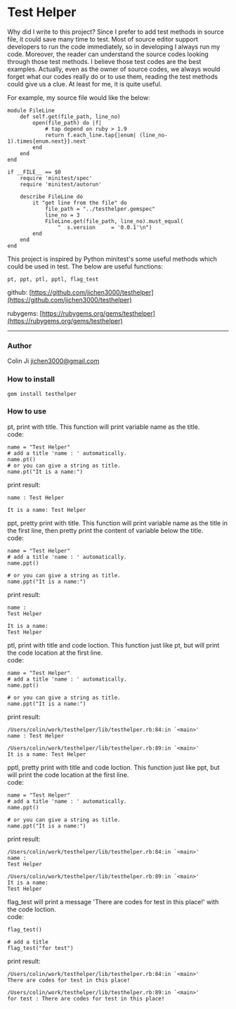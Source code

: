 # Test Helper

Why did I write to this project? Since I prefer to add test methods in source file, it could save many time to test.
Most of source editor support developers to run the code immediately, so in developing I always run my code.
Moreover, the reader can understand the source codes looking through those test methods. I believe those test codes are 
the best examples. Actually, even as the owner of source codes, we always would forget what our codes really do or 
to use them, reading the test methods could give us a clue. At least for me, it is quite useful.

For example, my source file would like the below:

    module FileLine
        def self.get(file_path, line_no)
            open(file_path) do |f|
                # tap depend on ruby > 1.9
                return f.each_line.tap{|enum| (line_no-1).times{enum.next}}.next
            end
        end
    end

    if __FILE__ == $0
        require 'minitest/spec'
        require 'minitest/autorun'

        describe FileLine do
            it "get line from the file" do
                file_path = "../testhelper.gemspec"
                line_no = 3
                FileLine.get(file_path, line_no).must_equal(
                    "  s.version     = '0.0.1'\n")
            end
        end
    end

This project is inspired by Python minitest's some useful methods which could be used in test.
The below are useful functions:

    pt, ppt, ptl, pptl, flag_test

github: [https://github.com/jichen3000/testhelper](https://github.com/jichen3000/testhelper)

rubygems: [https://rubygems.org/gems/testhelper](https://rubygems.org/gems/testhelper)

-----------------------

### Author

Colin Ji <jichen3000@gmail.com>


### How to install

    gem install testhelper

### How to use

pt, print with title. This function will print variable name as the title.
<br>code:
    
    name = "Test Helper"
    # add a title 'name : ' automatically.
    name.pt()                       
    # or you can give a string as title.
    name.pt("It is a name:")

print result:

    name : Test Helper

    It is a name: Test Helper

ppt, pretty print with title. This function will print variable name as the title
in the first line, then pretty print the content of variable below the title.
<br>code:
    
    name = "Test Helper"
    # add a title 'name : ' automatically.
    name.ppt()
    
    # or you can give a string as title.
    name.ppt("It is a name:")

print result:

    name : 
    Test Helper

    It is a name: 
    Test Helper

ptl, print with title and code loction. This function just like pt, but will print
the code location at the first line.
<br>code:
    
    name = "Test Helper"
    # add a title 'name : ' automatically.
    name.ppt()   
                        
    # or you can give a string as title.
    name.ppt("It is a name:")

print result:

    /Users/colin/work/testhelper/lib/testhelper.rb:84:in `<main>'
    name : Test Helper
    
    /Users/colin/work/testhelper/lib/testhelper.rb:89:in `<main>'
    It is a name: Test Helper

pptl, pretty print with title and code loction. This function just like ppt, but will print
the code location at the first line.
<br>code:
    
    name = "Test Helper"
    # add a title 'name : ' automatically.
    name.ppt()
    
    # or you can give a string as title.
    name.ppt("It is a name:")

print result:

    /Users/colin/work/testhelper/lib/testhelper.rb:84:in `<main>'
    name : 
    Test Helper
    
    /Users/colin/work/testhelper/lib/testhelper.rb:89:in `<main>'
    It is a name: 
    Test Helper

flag_test will print a message 'There are codes for test in this place!' with the code loction.
<br>code:

    flag_test()

    # add a title
    flag_test("for test")

print result:

    /Users/colin/work/testhelper/lib/testhelper.rb:84:in `<main>'
    There are codes for test in this place!    

    /Users/colin/work/testhelper/lib/testhelper.rb:89:in `<main>'
    for test : There are codes for test in this place!    
